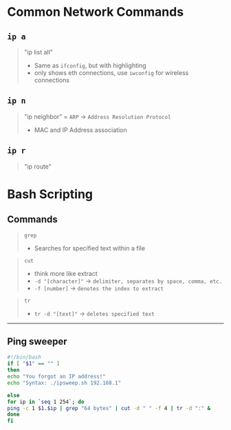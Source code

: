 # Common Network Commands

## `ip a`
> "ip list all"
> - Same as `ifconfig`, but with highlighting
> - only shows eth connections, use `iwconfig` for wireless connections

## `ip n`
> "ip neighbor" = `ARP`  &rarr; `Address Resolution Protocol`
> - MAC and IP Address association

## `ip r`
> "ip route"

# Bash Scripting

## Commands
> `grep`
> - Searches for specified text within a file

> `cut`
> - think more like extract
> - `-d "[character]"` &rarr; `delimiter, separates by space, comma, etc.`
> - `-f [number]` &rarr; `denotes the index to extract`

> `tr`
> - `tr -d "[text]"` &rarr; `deletes specified text`

---
## Ping sweeper
``` ipsweep.sh
#!/bin/bash
if [ "$1" == "" ]
then
echo "You forgot an IP address!"
echo "Syntax: ./ipsweep.sh 192.168.1"

else
for ip in `seq 1 254`; do
ping -c 1 $1.$ip | grep "64 bytes" | cut -d " " -f 4 | tr -d ":" &
done
fi
```
